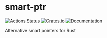 # smart-ptr

[![Actions Status](https://github.com/DoumanAsh/smart-ptr/workflows/Rust/badge.svg)](https://github.com/DoumanAsh/smart-ptr/actions)
[![Crates.io](https://img.shields.io/crates/v/smart-ptr.svg)](https://crates.io/crates/smart-ptr)
[![Documentation](https://docs.rs/smart-ptr/badge.svg)](https://docs.rs/crate/smart-ptr/)

Alternative smart pointers for Rust
